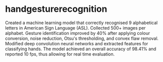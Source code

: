 # handgesturerecognition
Created a machine learning model that correctly recognised 9 alphabetical letters in American Sign Language (ASL).
Collected 500+ images per alphabet.
Gesture identification improved by 40% after applying colour conversion, noise reduction, Otsu's thresholding, and convex flaw removal.
Modified deep convolution neural networks and extracted features for classifying hands.
The model achieved an overall accuracy of 98.41% and reported 10 fps, thus allowing for real time evaluation.
